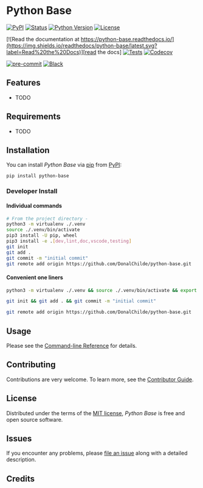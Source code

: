 # Python Base

[![PyPI](https://img.shields.io/pypi/v/python-base.svg)][pypi status]
[![Status](https://img.shields.io/pypi/status/python-base.svg)][pypi status]
[![Python Version](https://img.shields.io/pypi/pyversions/python-base)][pypi status]
[![License](https://img.shields.io/pypi/l/python-base)][license]

[![Read the documentation at https://python-base.readthedocs.io/](https://img.shields.io/readthedocs/python-base/latest.svg?label=Read%20the%20Docs)][read the docs]
[![Tests](https://github.com/DonalChilde/python-base/workflows/Tests/badge.svg)][tests]
[![Codecov](https://codecov.io/gh/DonalChilde/python-base/branch/main/graph/badge.svg)][codecov]

[![pre-commit](https://img.shields.io/badge/pre--commit-enabled-brightgreen?logo=pre-commit&logoColor=white)][pre-commit]
[![Black](https://img.shields.io/badge/code%20style-black-000000.svg)][black]

[pypi status]: https://pypi.org/project/python-base/
[read the docs]: https://python-base.readthedocs.io/
[tests]: https://github.com/DonalChilde/python-base/actions?workflow=Tests
[codecov]: https://app.codecov.io/gh/DonalChilde/python-base
[pre-commit]: https://github.com/pre-commit/pre-commit
[black]: https://github.com/psf/black

## Features

- TODO

## Requirements

- TODO

## Installation

You can install _Python Base_ via [pip] from [PyPI]:

```console
pip install python-base
```

### Developer Install

#### Individual commands

```bash
# From the project directory - 
python3 -m virtualenv ./.venv
source ./.venv/bin/activate
pip3 install -U pip, wheel
pip3 install -e .[dev,lint,doc,vscode,testing]
git init
git add .
git commit -m "initial commit"
git remote add origin https://github.com/DonalChilde/python-base.git
```

#### Convenient one liners

```bash
python3 -m virtualenv ./.venv && source ./.venv/bin/activate && export PIP_REQUIRE_VIRTUALENV=true && pip3 install -U pip && pip3 install -e .[dev,lint,doc,vscode,testing]
```

```bash
git init && git add . && git commit -m "initial commit"
```

```bash
git remote add origin https://github.com/DonalChilde/python-base.git
```

## Usage

Please see the [Command-line Reference] for details.

## Contributing

Contributions are very welcome.
To learn more, see the [Contributor Guide].

## License

Distributed under the terms of the [MIT license][license],
_Python Base_ is free and open source software.

## Issues

If you encounter any problems,
please [file an issue] along with a detailed description.

## Credits

<!-- This project was generated from [@cjolowicz]'s [Hypermodern Python Cookiecutter] template.

[@cjolowicz]: https://github.com/cjolowicz -->
[pypi]: https://pypi.org/
<!-- [hypermodern python cookiecutter]: https://github.com/cjolowicz/cookiecutter-hypermodern-python -->
[file an issue]: https://github.com/DonalChilde/python-base/issues
[pip]: https://pip.pypa.io/

<!-- github-only -->

[license]: https://github.com/DonalChilde/python-base/blob/main/LICENSE
[contributor guide]: https://github.com/DonalChilde/python-base/blob/main/CONTRIBUTING.md
[command-line reference]: https://python-base.readthedocs.io/en/latest/usage.html
